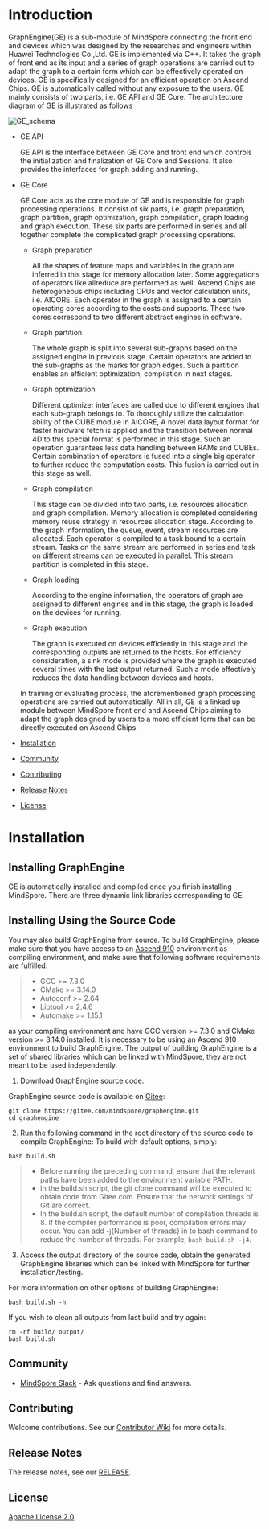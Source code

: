 # Introduction

  GraphEngine(GE) is a sub-module of MindSpore connecting the front end and devices which was designed by the researches and engineers within Huawei Technologies Co.,Ltd. GE is implemented via C++. It takes the graph of front end as its input and a series of graph operations are carried out to adapt the graph to a certain form which can be effectively operated on devices. GE is specifically designed for an efficient operation on Ascend Chips. GE is automatically called without any exposure to the users. GE mainly consists of two parts, i.e. GE API and GE Core. The architecture diagram of GE is illustrated as follows

![GE_schema](docs/GE_Architecture.png)

- GE API

  GE API is the interface between GE Core and front end which controls the initialization and finalization of GE Core and Sessions. It also provides the interfaces for graph adding and running.

- GE Core

  GE Core acts as the core module of GE and is responsible for graph processing operations. It consist of six parts, i.e. graph preparation, graph partition, graph optimization, graph compilation, graph loading and graph execution. These six parts are performed in series and all together complete the complicated graph processing operations.

  - Graph preparation

    All the shapes of feature maps and variables in the graph are inferred in this stage for memory allocation later. Some aggregations of operators like allreduce are performed as well. Ascend Chips are heterogeneous chips including CPUs and vector calculation units, i.e. AICORE. Each operator in the graph is assigned to a certain operating cores according to the costs and supports. These two cores correspond to two different abstract engines in software. 

  - Graph partition

    The whole graph is split into several sub-graphs based on the assigned engine in previous stage. Certain operators are added to the sub-graphs as the marks for graph edges. Such a partition enables an efficient optimization, compilation in next stages.

  - Graph optimization

    Different optimizer interfaces are called due to different engines that each sub-graph belongs to. To thoroughly utilize the calculation ability of the CUBE module in AICORE, A novel data layout format for faster hardware fetch is applied and the transition between normal 4D to this special format is performed in this stage. Such an operation guarantees less data handling between RAMs and CUBEs. Certain combination of operators is fused into a single big operator to further reduce the computation costs. This fusion is carried out in this stage as well.

  - Graph compilation

    This stage can be divided into two parts, i.e. resources allocation and graph compilation. Memory allocation is completed considering memory reuse strategy in resources allocation stage. According to the graph information, the queue, event, stream resources are allocated. Each operator is compiled to a task bound to a certain stream. Tasks on the same stream are performed in series and task on different streams can be executed in parallel. This stream partition is completed in this stage.

  - Graph loading

    According to the engine information, the operators of graph are assigned to different engines and in this stage, the graph is loaded on the devices for running.

  - Graph execution

    The graph is executed on devices efficiently in this stage and the corresponding outputs are returned to the hosts. For efficiency consideration, a sink mode is provided where the graph is executed several times with the last output returned. Such a mode effectively reduces the data handling between devices and hosts.

  In training or evaluating process, the aforementioned graph processing operations are carried out automatically. All in all, GE is a linked up module between MindSpore front end and Ascend Chips aiming to adapt the graph designed by users to a more efficient form that can be directly executed on Ascend Chips.

- [Installation](#installation)
- [Community](#community)
- [Contributing](#contributing)
- [Release Notes](#release-notes)
- [License](#license)

# Installation

## Installing GraphEngine

GE is automatically installed and compiled once you finish installing MindSpore. There are three dynamic link libraries corresponding to GE. 

## Installing Using the Source Code

You may also build GraphEngine from source.
To build GraphEngine, please make sure that you have access to an [Ascend 910](https://e.huawei.com/se/products/cloud-computing-dc/atlas/ascend-910) environment as compiling environment, and make sure that following software requirements are fulfilled.
 > - GCC >= 7.3.0
 > - CMake >= 3.14.0
 > - Autoconf >= 2.64
 > - Libtool >= 2.4.6
 > - Automake >= 1.15.1

 as your compiling environment and  have GCC version >= 7.3.0 and CMake version >= 3.14.0 installed. It is necessary to be using an Ascend 910 environment to build GraphEngine.
The output of building GraphEngine is a set of shared libraries which can be linked with MindSpore, they are not meant to be used independently.

1. Download GraphEngine source code.

GraphEngine source code is available on [Gitee](https://gitee.com/mindspore/graphengine):
```shell
git clone https://gitee.com/mindspore/graphengine.git
cd graphengine
```
2. Run the following command in the root directory of the source code to compile GraphEngine:
To build with default options, simply:
```shell
bash build.sh
```
 > - Before running the preceding command, ensure that the relevant paths have been added to the environment variable PATH.
 > - In the build.sh script, the git clone command will be executed to obtain code from Gitee.com. Ensure that the network settings of Git are correct.
 > - In the build.sh script, the default number of compilation threads is 8. If the compiler performance is poor, compilation errors may occur. You can add -j{Number of threads} in to bash command to reduce the number of threads. For example, `bash build.sh -j4`.

3. Access the output directory of the source code, obtain the generated GraphEngine libraries which can be linked with MindSpore for further installation/testing.

For more information on other options of building GraphEngine:
```shell
bash build.sh -h
```

If you wish to clean all outputs from last build and try again:
```shell
rm -rf build/ output/
bash build.sh
```

## Community

- [MindSpore Slack](https://join.slack.com/t/mindspore/shared_invite/enQtOTcwMTIxMDI3NjM0LTNkMWM2MzI5NjIyZWU5ZWQ5M2EwMTQ5MWNiYzMxOGM4OWFhZjI4M2E5OGI2YTg3ODU1ODE2Njg1MThiNWI3YmQ) - Ask questions and find answers.

## Contributing

Welcome contributions. See our [Contributor Wiki](https://gitee.com/mindspore/mindspore/blob/master/CONTRIBUTING.md) for more details.

## Release Notes

The release notes, see our [RELEASE](RELEASE.md).

## License

[Apache License 2.0](LICENSE)
